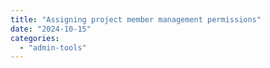 ```yaml
---
title: "Assigning project member management permissions"
date: "2024-10-15"
categories: 
  - "admin-tools"
---
```



